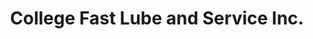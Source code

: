 ---
title: "College Fast Lube and Service Inc."
url: /mount-olive/college-fast-lube-and-service-inc/
shop: car repair
---